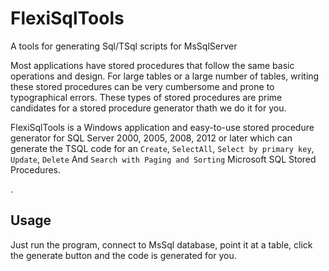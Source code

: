 FlexiSqlTools
=============

A tools for generating Sql/TSql scripts for MsSqlServer

Most applications have stored procedures that follow the same basic operations and design. 
For large tables or a large number of tables, writing these stored procedures can be very cumbersome 
and prone to typographical errors. 
These types of stored procedures are prime candidates for a stored procedure generator thath we do it for you.

FlexiSqlTools is a Windows application and easy-to-use stored procedure generator for SQL Server 2000, 2005, 2008, 2012 or later 
which can generate the TSQL code for an `Create`, `SelectAll`, `Select by primary key`, `Update`, `Delete` 
And `Search with Paging and Sorting` Microsoft SQL Stored Procedures.

. 

Usage
-----
Just run the program, connect to MsSql database, point it at a table, click the generate button 
and the code is generated for you.
